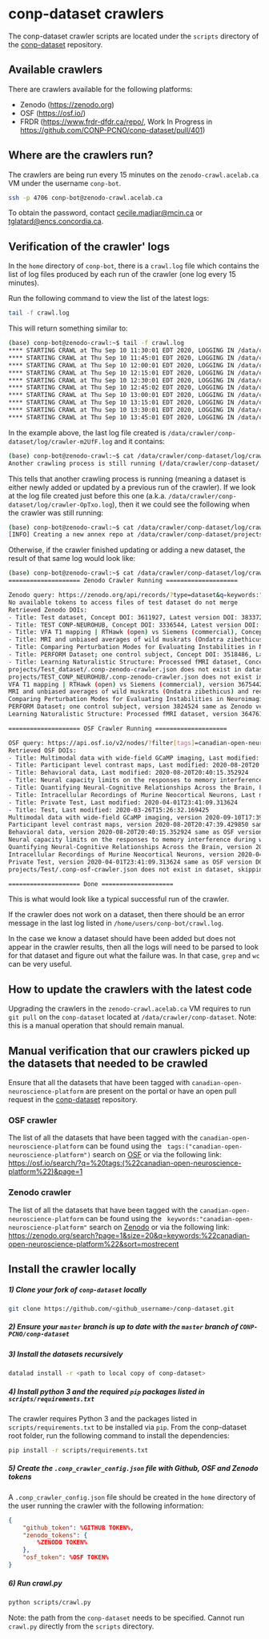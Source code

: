 # conp-dataset crawlers

The conp-dataset crawler scripts are located under the `scripts` directory of the [conp-dataset](https://github.com/CONP-PCNO/conp-dataset) repository.

## Available crawlers

There are crawlers available for the following platforms:

- Zenodo (https://zenodo.org)
- OSF (https://osf.io/)
- FRDR (https://www.frdr-dfdr.ca/repo/, Work In Progress in https://github.com/CONP-PCNO/conp-dataset/pull/401)

## Where are the crawlers run?

The crawlers are being run every 15 minutes on the `zenodo-crawl.acelab.ca` VM under the username `conp-bot`.

```bash
ssh -p 4706 conp-bot@zenodo-crawl.acelab.ca
```

To obtain the password, contact cecile.madjar@mcin.ca or tglatard@encs.concordia.ca.

## Verification of the crawler' logs

In the `home` directory of `conp-bot`, there is a `crawl.log` file which contains the list of log files produced by each run of the crawler (one log every 15 minutes).

Run the following command to view the list of the latest logs:

```bash
tail -f crawl.log
```

This will return something similar to:

```bash
(base) conp-bot@zenodo-crawl:~$ tail -f crawl.log 
**** STARTING CRAWL at Thu Sep 10 11:30:01 EDT 2020, LOGGING IN /data/crawler/conp-dataset/log/crawler-f6WS3.log ****
**** STARTING CRAWL at Thu Sep 10 11:45:01 EDT 2020, LOGGING IN /data/crawler/conp-dataset/log/crawler-jdWv5.log ****
**** STARTING CRAWL at Thu Sep 10 12:00:01 EDT 2020, LOGGING IN /data/crawler/conp-dataset/log/crawler-FIkC0.log ****
**** STARTING CRAWL at Thu Sep 10 12:15:01 EDT 2020, LOGGING IN /data/crawler/conp-dataset/log/crawler-yOxdu.log ****
**** STARTING CRAWL at Thu Sep 10 12:30:01 EDT 2020, LOGGING IN /data/crawler/conp-dataset/log/crawler-5Nl11.log ****
**** STARTING CRAWL at Thu Sep 10 12:45:02 EDT 2020, LOGGING IN /data/crawler/conp-dataset/log/crawler-p1xDU.log ****
**** STARTING CRAWL at Thu Sep 10 13:00:01 EDT 2020, LOGGING IN /data/crawler/conp-dataset/log/crawler-573ka.log ****
**** STARTING CRAWL at Thu Sep 10 13:15:01 EDT 2020, LOGGING IN /data/crawler/conp-dataset/log/crawler-s1b2P.log ****
**** STARTING CRAWL at Thu Sep 10 13:30:01 EDT 2020, LOGGING IN /data/crawler/conp-dataset/log/crawler-OpTxo.log ****
**** STARTING CRAWL at Thu Sep 10 13:45:01 EDT 2020, LOGGING IN /data/crawler/conp-dataset/log/crawler-m2UfF.log ****
```

In the example above, the last log file created is `/data/crawler/conp-dataset/log/crawler-m2UfF.log` and it contains:

```bash
(base) conp-bot@zenodo-crawl:~$ cat /data/crawler/conp-dataset/log/crawler-m2UfF.log
Another crawling process is still running (/data/crawler/conp-dataset/.crawling exists), exiting!
```

This tells that another crawling process is running (meaning a dataset is either newly added or updated by a previous run of the crawler). If we look at the log file created just before this one (a.k.a. `/data/crawler/conp-dataset/log/crawler-OpTxo.log`), then it we could see the following when the crawler was still running:

```bash
(base) conp-bot@zenodo-crawl:~$ cat /data/crawler/conp-dataset/log/crawler-OpTxo.log
[INFO] Creating a new annex repo at /data/crawler/conp-dataset/projects/Multimodal_data_with_wide_field_GCaMP_imaging 
```

Otherwise, if the crawler finished updating or adding a new dataset, the result of that same log would look like:

```bash
(base) conp-bot@zenodo-crawl:~$ cat /data/crawler/conp-dataset/log/crawler-UZFP8.log
==================== Zenodo Crawler Running ====================

Zenodo query: https://zenodo.org/api/records/?type=dataset&q=keywords:"canadian-open-neuroscience-platform"
No available tokens to access files of test dataset do not merge
Retrieved Zenodo DOIs: 
- Title: Test dataset, Concept DOI: 3611927, Latest version DOI: 3833728
- Title: TEST CONP-NEUROHUB, Concept DOI: 3336544, Latest version DOI: 3336545
- Title: VFA T1 mapping | RTHawk (open) vs Siemens (commercial), Concept DOI: 3675441, Latest version DOI: 3675442
- Title: MRI and unbiased averages of wild muskrats (Ondatra zibethicus) and red squirrels (Tamiasciurus hudsonicus), Concept DOI: 3687253, Latest version DOI: 3687254
- Title: Comparing Perturbation Modes for Evaluating Instabilities in Neuroimaging: Processed NKI-RS Subset (08/2019), Concept DOI: 3755199, Latest version DOI: 3755200
- Title: PERFORM Dataset; one control subject, Concept DOI: 3518486, Latest version DOI: 3824524
- Title: Learning Naturalistic Structure: Processed fMRI dataset, Concept DOI: 3647610, Latest version DOI: 3647611
projects/Test_dataset/.conp-zenodo-crawler.json does not exist in dataset, skipping
projects/TEST_CONP_NEUROHUB/.conp-zenodo-crawler.json does not exist in dataset, skipping
VFA T1 mapping | RTHawk (open) vs Siemens (commercial), version 3675442 same as Zenodo vesion DOI, no need to update
MRI and unbiased averages of wild muskrats (Ondatra zibethicus) and red squirrels (Tamiasciurus hudsonicus), version 3687254 same as Zenodo vesion DOI, no need to update
Comparing Perturbation Modes for Evaluating Instabilities in Neuroimaging: Processed NKI-RS Subset (08/2019), version 3755200 same as Zenodo vesion DOI, no need to update
PERFORM Dataset; one control subject, version 3824524 same as Zenodo vesion DOI, no need to update
Learning Naturalistic Structure: Processed fMRI dataset, version 3647611 same as Zenodo vesion DOI, no need to update

==================== OSF Crawler Running ====================

OSF query: https://api.osf.io/v2/nodes/?filter[tags]=canadian-open-neuroscience-platform
Retrieved OSF DOIs: 
- Title: Multimodal data with wide-field GCaMP imaging, Last modified: 2020-09-10T17:39:11.264182
- Title: Participant level contrast maps, Last modified: 2020-08-20T20:47:39.429850
- Title: Behavioral data, Last modified: 2020-08-20T20:40:15.352924
- Title: Neural capacity limits on the responses to memory interference during working memory in young and old adults, Last modified: 2020-08-20T19:23:58.721264
- Title: Quantifying Neural-Cognitive Relationships Across the Brain, Last modified: 2020-08-20T19:20:16.140081
- Title: Intracellular Recordings of Murine Neocortical Neurons, Last modified: 2020-04-18T19:34:10.458118
- Title: Private Test, Last modified: 2020-04-01T23:41:09.313624
- Title: Test, Last modified: 2020-03-26T15:26:32.169425
Multimodal data with wide-field GCaMP imaging, version 2020-09-10T17:39:11.264182 same as OSF version DOI, no need to update
Participant level contrast maps, version 2020-08-20T20:47:39.429850 same as OSF version DOI, no need to update
Behavioral data, version 2020-08-20T20:40:15.352924 same as OSF version DOI, no need to update
Neural capacity limits on the responses to memory interference during working memory in young and old adults, version 2020-08-20T19:23:58.721264 same as OSF version DOI, no need to update
Quantifying Neural-Cognitive Relationships Across the Brain, version 2020-08-20T19:20:16.140081 same as OSF version DOI, no need to update
Intracellular Recordings of Murine Neocortical Neurons, version 2020-04-18T19:34:10.458118 same as OSF version DOI, no need to update
Private Test, version 2020-04-01T23:41:09.313624 same as OSF version DOI, no need to update
projects/Test/.conp-osf-crawler.json does not exist in dataset, skipping

==================== Done ====================
```

This is what would look like a typical successful run of the crawler.

If the crawler does not work on a dataset, then there should be an error message in the last log listed in `/home/users/conp-bot/crawl.log`. 

In the case we know a dataset should have been added but does not appear in the crawler results, then all the logs will need to be parsed to look for that dataset and figure out what the failure was. In that case, `grep` and `wc` can be very useful.


## How to update the crawlers with the latest code

Upgrading the crawlers in the `zenodo-crawl.acelab.ca` VM requires to run `git pull` on the `conp-dataset` located at `/data/crawler/conp-dataset`. Note: this is a manual operation that should remain manual.



## Manual verification that our crawlers picked up the datasets that needed to be crawled

Ensure that all the datasets that have been tagged with `canadian-open-neuroscience-platform` are present on the portal or have an open pull request in the [conp-dataset](https://github.com/CONP-PCNO/conp-dataset) repository.

### OSF crawler

The list of all the datasets that have been tagged with the `canadian-open-neuroscience-platform` can be found using the ` tags:("canadian-open-neuroscience-platform")` search on [OSF](https://osf.io) or via the following link: https://osf.io/search/?q=%20tags:(%22canadian-open-neuroscience-platform%22)&page=1 


### Zenodo crawler

The list of all the datasets that have been tagged with the `canadian-open-neuroscience-platform` can be found using the ` keywords:"canadian-open-neuroscience-platform"` search on [Zenodo](https://zenodo.org) or via the following link: https://zenodo.org/search?page=1&size=20&q=keywords:%22canadian-open-neuroscience-platform%22&sort=mostrecent


## Install the crawler locally

##### 1) Clone your fork of `conp-dataset` locally

```bash
git clone https://github.com/<github_username>/conp-dataset.git
```

##### 2) Ensure your `master` branch is up to date with the `master` branch of `CONP-PCNO/conp-dataset`

##### 3) Install the datasets recursively

```bash
datalad install -r <path to local copy of conp-dataset>
```

##### 4) Install python 3 and the required `pip` packages listed in `scripts/requirements.txt`

The crawler requires Python 3 and the packages listed in `scripts/requirements.txt` to be installed via `pip`. From the conp-dataset root folder, run the following command to install the dependencies:

```bash
pip install -r scripts/requirements.txt
``` 

##### 5) Create the `.conp_crawler_config.json` file with Github, OSF and Zenodo tokens

A `.conp_crawler_config.json` file should be created in the `home` directory of the user running the crawler with the following information:

```json
{
    "github_token": %GITHUB TOKEN%,
    "zenodo_tokens": {
        %ZENODO TOKEN%
    },
    "osf_token": %OSF TOKEN%
}
```

##### 6) Run crawl.py

```bash
python scripts/crawl.py
```

Note: the path from the `conp-dataset` needs to be specified. Cannot run `crawl.py` directly from the `scripts` directory.

